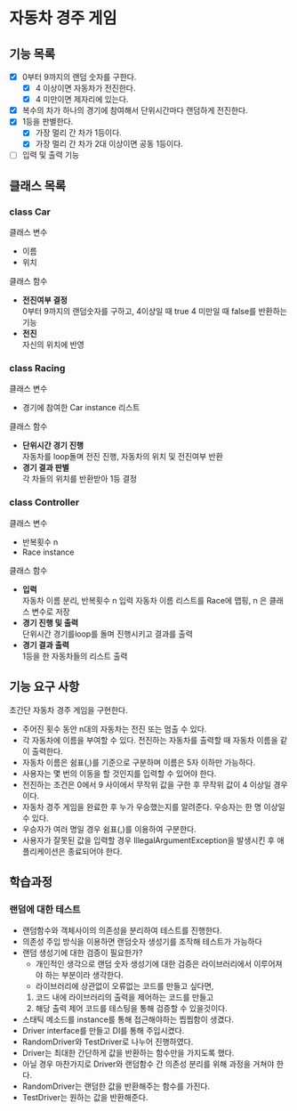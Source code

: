 # 자동차 경주 게임

## 기능 목록
- [x] 0부터 9까지의 랜덤 숫자를 구한다.
  - [x] 4 이상이면 자동차가 전진한다.
  - [x] 4 미만이면 제자리에 있는다.
- [x] 복수의 차가 하나의 경기에 참여해서 단위시간마다 랜덤하게 전진한다. 
- [x] 1등을 판별한다.
  - [x] 가장 멀리 간 차가 1등이다.
  - [x] 가장 멀리 간 차가 2대 이상이면 공동 1등이다.
- [ ] 입력 및 출력 기능 

## 클래스 목록
### class Car

클래스 변수
- 이름
- 위치

클래스 함수
- **전진여부 결정**
<br>0부터 9까지의 랜덤숫자를 구하고, 4이상일 때 true 4 미만일 때 false를 반환하는 기능
- **전진**
<br>자신의 위치에 반영


### class Racing

클래스 변수
- 경기에 참여한 Car instance 리스트

클래스 함수
- **단위시간 경기 진행**
<br>자동차를 loop돌며 전진 진행, 자동차의 위치 및 전진여부 반환
- **경기 결과 판별**
<br>각 차들의 위치를 반환받아 1등 결정

### class Controller

클래스 변수
- 반복횟수 n
- Race instance
  
클래스 함수
- **입력**
<br>자동차 이름 분리, 반복횟수 n 입력 자동차 이름 리스트를 Race에 맵핑, n 은 클래스 변수로 저장
- **경기 진행 및 출력**
<br>단위시간 경기를loop를 돌며 진행시키고 결과를 출력
- **경기 결과 출력**
<br>1등을 한 자동차들의 리스트 출력

## 기능 요구 사항
초간단 자동차 경주 게임을 구현한다.

- 주어진 횟수 동안 n대의 자동차는 전진 또는 멈출 수 있다.
- 각 자동차에 이름을 부여할 수 있다. 전진하는 자동차를 출력할 때 자동차 이름을 같이 출력한다.
- 자동차 이름은 쉼표(,)를 기준으로 구분하며 이름은 5자 이하만 가능하다.
- 사용자는 몇 번의 이동을 할 것인지를 입력할 수 있어야 한다.
- 전진하는 조건은 0에서 9 사이에서 무작위 값을 구한 후 무작위 값이 4 이상일 경우이다.
- 자동차 경주 게임을 완료한 후 누가 우승했는지를 알려준다. 우승자는 한 명 이상일 수 있다.
- 우승자가 여러 명일 경우 쉼표(,)를 이용하여 구분한다.
- 사용자가 잘못된 값을 입력할 경우 IllegalArgumentException을 발생시킨 후 애플리케이션은 종료되어야 한다.

## 학습과정

### 랜덤에 대한 테스트
- 랜덤함수와 객체사이의 의존성을 분리하여 테스트를 진행한다.
- 의존성 주입 방식을 이용하면 랜덤숫자 생성기를 조작해 테스트가 가능하다
- 랜덤 생성기에 대한 검증이 필요한가? 
  - 개인적인 생각으로 랜덤 숫자 생성기에 대한 검증은 라이브러리에서 이루어져야 하는 부분이라 생각한다.
  - 라이브러리에 상관없이 오류없는 코드를 만들고 싶다면, 
  1. 코드 내에 라이브러리의 출력을 제어하는 코드를 만들고
  2. 해당 출력 제어 코드를 테스팅을 통해 검증할 수 있을것이다.
- 스태틱 메소드를 instance를 통해 접근해야하는 찝찝함이 생겼다.
- Driver interface를 만들고 DI를 통해 주입시켰다.
- RandomDriver와 TestDriver로 나누어 진행하였다.
- Driver는 최대한 간단하게 값을 반환하는 함수만을 가지도록 했다.
- 아닐 경우 마찬가지로 Driver와 랜덤함수 간 의존성 분리를 위해 과정을 거쳐야 한다.
- RandomDriver는 랜덤한 값을 반환해주는 함수를 가진다.
- TestDriver는 원하는 값을 반환해준다.
